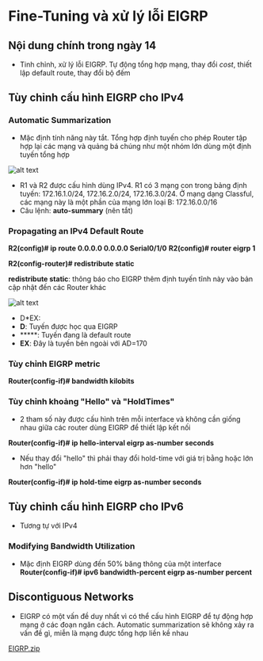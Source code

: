 # Fine-Tuning và xử lý lỗi EIGRP

## Nội dung chính trong ngày 14

- Tinh chỉnh, xử lý lỗi EIGRP. Tự động tổng hợp mạng, thay đổi *cost*, thiết lập default route, thay đổi bộ đếm

## Tùy chỉnh cấu hình EIGRP cho IPv4
### Automatic Summarization
- Mặc định tính năng này tắt. Tổng hợp định tuyến cho phép Router tập hợp lại các mạng và quảng bá chúng như một nhóm lớn dùng một định tuyến tổng hợp

![alt text](https://i.imgur.com/nnlH8im.png)

- R1 và R2 được cấu hình dùng IPv4. R1 có 3 mạng con trong bảng định tuyến: 172.16.1.0/24, 172.16.2.0/24, 172.16.3.0/24. Ở mạng dạng Classful, các mạng này là một phần của mạng lớn loại B: 172.16.0.0/16
- Câu lệnh: **auto-summary** (nên tắt)
### Propagating an IPv4 Default Route

**R2(config)# ip route 0.0.0.0 0.0.0.0 Serial0/1/0**
**R2(config)# router eigrp 1**

**R2(config-router)# redistribute static**

**redistribute static**: thông báo cho EIGRP thêm định tuyến tĩnh này vào bản cập nhật đến các Router khác


![alt text](https://i.imgur.com/2hAkyHv.png)
- D*EX:
 - **D**: Tuyến được học qua EIGRP 
 - *****: Tuyến đang là default route  
 - **EX**: Đây là tuyến bên ngoài với AD=170

### Tùy chỉnh EIGRP metric

**Router(config-if)# bandwidth kilobits**

### Tùy chỉnh khoảng "Hello" và "HoldTimes"
- 2 tham số này được cấu hình trên mỗi interface và không cần giống nhau giữa các router dùng EIGRP để thiết lập kết nối

**Router(config-if)# ip hello-interval eigrp as-number seconds**

- Nếu thay đổi "hello" thì phải thay đổi hold-time với giá trị bằng hoặc lớn hơn "hello"

**Router(config-if)# ip hold-time eigrp as-number seconds**

## Tùy chỉnh cấu hình EIGRP cho IPv6
- Tương tự với IPv4
### Modifying Bandwidth Utilization
- Mặc định EIGRP dùng đến 50% băng thông của một interface
**Router(config-if)# ipv6 bandwidth-percent eigrp as-number percent**

## Discontiguous Networks
- EIGRP có một vấn đề duy nhất vì có thể cấu hình EIGRP để tự động hợp mạng ở các đoạn ngăn cách. Automatic summarization sẽ không xảy ra vấn đề gì, miễn là mạng được tổng hợp liền kề nhau

[EIGRP.zip](https://github.com/khoa861996/31DaysCCNA/files/6183121/EIGRP.zip)
